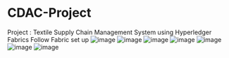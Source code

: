 # CDAC-Project
Project : Textile Supply Chain Management System using Hyperledger Fabrics
Follow Fabric set up
![image](https://user-images.githubusercontent.com/104422155/226798406-b5dd04fc-d062-4196-8663-9319aefa853b.png)
![image](https://user-images.githubusercontent.com/104422155/226798712-e1ef241d-fe9c-4729-b073-4ad0b28d04d1.png)
![image](https://user-images.githubusercontent.com/104422155/226798764-c3438312-92a9-48a8-8738-680b1f51197b.png)
![image](https://user-images.githubusercontent.com/104422155/226798888-d06faca3-ee90-40dc-b375-f7fc3c7fcac3.png)
![image](https://user-images.githubusercontent.com/104422155/226798929-63c2f334-7a32-4f09-a4cf-d7fc8476dbfc.png)
![image](https://user-images.githubusercontent.com/104422155/226799036-bf06421e-b97f-4df9-aaf7-99cfc99c956a.png)
![image](https://user-images.githubusercontent.com/104422155/226799112-89cc17a2-1b17-408a-b0ce-bd28774a95cc.png)
